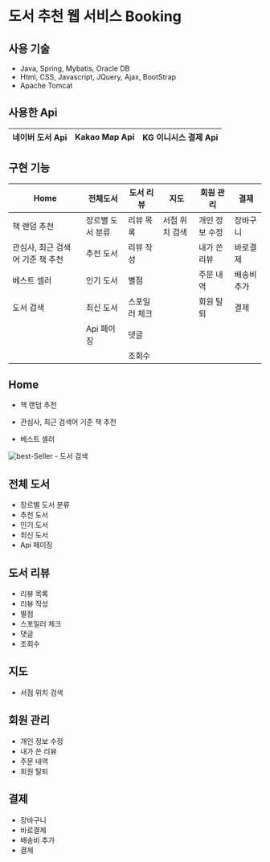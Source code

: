 # 도서 추천 웹 서비스 Booking

## 사용 기술 
- Java, Spring, Mybatis, Oracle DB
- Html, CSS, Javascript, JQuery, Ajax, BootStrap
- Apache Tomcat
 
## 사용한 Api
 네이버 도서 Api | Kakao Map Api | KG 이니시스 결제 Api
 ----------- | -------------- | -------------

## 구현 기능
Home | 전체도서 | 도서 리뷰 | 지도 | 회원 관리 | 결제
-- | - | - | - | - | -
책 랜덤 추천 | 장르별 도서 분류 | 리뷰 목록 | 서점 위치 검색 | 개인 정보 수정 | 장바구니
관심사, 최근 검색어 기준 책 추천 | 추천 도서 | 리뷰 작성 | | 내가 쓴 리뷰 | 바로결제
베스트 셀러 | 인기 도서 | 별점 | | 주문 내역 | 배송비 추가
도서 검색 | 최신 도서 | 스포일러 체크 | | 회원 탈퇴 | 결제
| |Api 페이징 | 댓글 | |
| | | 조회수 | |

## Home
- 책 랜덤 추천

- 관심사, 최근 검색어 기준 책 추천
- 베스트 셀러
<img src="https://i.ibb.co/2K2W4jj/best-Seller.png" alt="best-Seller" border="0">
- 도서 검색

## 전체 도서
- 장르별 도서 분류
- 추천 도서
- 인기 도서
- 최신 도서
- Api 페이징

## 도서 리뷰
- 리뷰 목록
- 리뷰 작성
- 별점
- 스포일러 체크
- 댓글 
- 조회수 

## 지도
- 서점 위치 검색

## 회원 관리
- 개인 정보 수정
- 내가 쓴 리뷰
- 주문 내역
- 회원 탈퇴

## 결제
- 장바구니
- 바로결제
- 배송비 추가
- 결제
